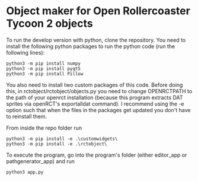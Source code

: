 # Object maker for Open Rollercoaster Tycoon 2 objects

To run the develop version with python, clone the repository. You need to install the following python packages to run the python code (run the following lines):

```
python3 -m pip install numpy 
python3 -m pip install pyqt5 
python3 -m pip install Pillow
```

You also need to install two custom packages of this code. Before doing this, in rctobject/rctobject/objects.py you need to change OPENRCTPATH to the path of your openrct installation (because this program extracts DAT sprites via openRCT's exportalldat command). I recommend using the -e option such that when the files in the packages get updated you don't have to reinstall them.

From inside the repo folder run

```
python3 -m pip install -e .\customwidgets\
python3 -m pip install -e .\rctobject\
```

To execute the program, go into the program's folder (either editor_app or pathgenerator_app) and run

```
python3 app.py
```







